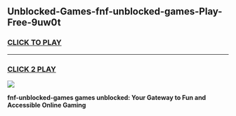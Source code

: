 
## Unblocked-Games-fnf-unblocked-games-Play-Free-9uw0t
<h3>
<a href="https://premium76.site?title=fnf-unblocked-games&ref=22A">CLICK TO PLAY</a></h3>
<hr>

<h3>
<a href="https://premium76.site?title=fnf-unblocked-games&ref=22A">CLICK 2 PLAY</a>
  
</h3>

<a href="https://premium76.site?title=fnf-unblocked-games&ref=22A"><img src="https://clearcache.store/games.png"></a>


**fnf-unblocked-games games unblocked: Your Gateway to Fun and Accessible Online Gaming**
